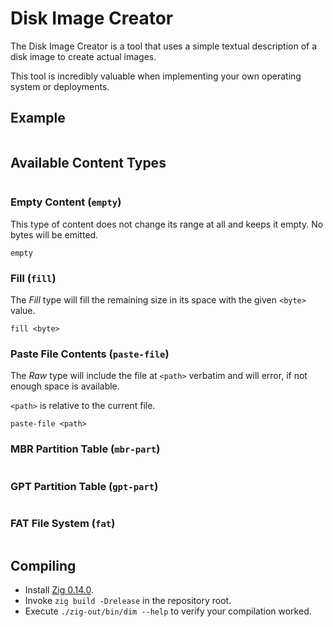 # Disk Image Creator

The Disk Image Creator is a tool that uses a simple textual description of a disk image to create actual images.

This tool is incredibly valuable when implementing your own operating system or deployments.

## Example

```plain

```

## Available Content Types

```plain

```

### Empty Content (`empty`)

This type of content does not change its range at all and keeps it empty. No bytes will be emitted.

```plain
empty
```

### Fill (`fill`)

The *Fill* type will fill the remaining size in its space with the given `<byte>` value.

```plain
fill <byte>
```

### Paste File Contents (`paste-file`)

The *Raw* type will include the file at `<path>` verbatim and will error, if not enough space is available.

`<path>` is relative to the current file.

```plain
paste-file <path>
```

### MBR Partition Table (`mbr-part`)

```plain

```

### GPT Partition Table (`gpt-part`)

```plain

```

### FAT File System (`fat`)

```plain

```

## Compiling

- Install [Zig 0.14.0](https://ziglang.org/download/).
- Invoke `zig build -Drelease` in the repository root.
- Execute `./zig-out/bin/dim --help` to verify your compilation worked.
